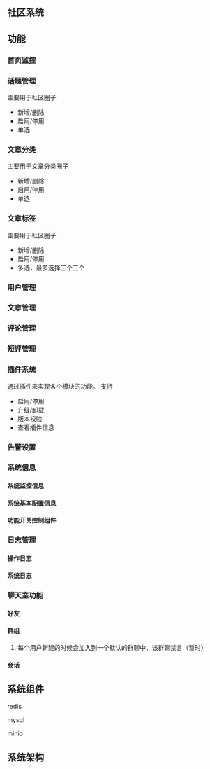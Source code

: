 ## 社区系统

## 功能

### 首页监控

### 话题管理
主要用于社区圈子
- 新增/删除
- 启用/停用
- 单选

### 文章分类
主要用于文章分类圈子
- 新增/删除
- 启用/停用
- 单选

### 文章标签
主要用于社区圈子
- 新增/删除
- 启用/停用
- 多选，最多选择三个三个

### 用户管理


### 文章管理

### 评论管理

### 短评管理

### 插件系统
通过插件来实现各个模块的功能。
支持
- 启用/停用
- 升级/卸载
- 版本校验
- 查看插件信息

### 告警设置

### 系统信息

#### 系统监控信息

#### 系统基本配置信息

#### 功能开关控制组件

### 日志管理

#### 操作日志

#### 系统日志

### 聊天室功能

#### 好友

#### 群组
1. 每个用户新建的时候会加入到一个默认的群聊中，该群聊禁言（暂时）

#### 会话


## 系统组件
redis

mysql

minio


## 系统架构